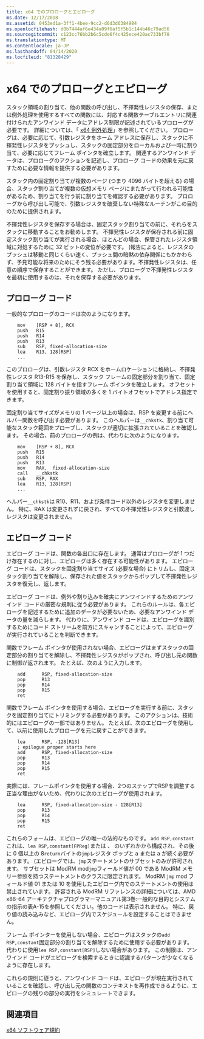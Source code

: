 ```yaml
---
title: x64 でのプロローグとエピローグ
ms.date: 12/17/2018
ms.assetid: 0453ed1a-3ff1-4bee-9cc2-d6d3d6384984
ms.openlocfilehash: d0b7444af6e434a09f6af5f5b1c144b46c79ad56
ms.sourcegitcommit: c123cc76bb2b6c5cde6f4c425ece420ac733bf70
ms.translationtype: MT
ms.contentlocale: ja-JP
ms.lasthandoff: 04/14/2020
ms.locfileid: "81328429"
---
```

# <a name="x64-prolog-and-epilog"></a>x64 でのプロローグとエピローグ

スタック領域の割り当て、他の関数の呼び出し、不揮発性レジスタの保存、または例外処理を使用するすべての関数には、対応する関数テーブルエントリに関連付けられたアンワインド データにアドレス制限が記述されているプロローグが必要です。 詳細については、「 [x64 例外処理](../build/exception-handling-x64.md)」を参照してください。 プロローグは、必要に応じて、引数レジスタをホーム アドレスに保存し、スタックに不揮発性レジスタをプッシュし、スタックの固定部分をローカルおよび一時に割り当て、必要に応じてフレーム ポインタを確立します。 関連するアンワインド データは、プロローグのアクションを記述し、プロローグ コードの効果を元に戻すために必要な情報を提供する必要があります。

スタック内の固定割り当てが複数のページ (つまり 4096 バイトを超える) の場合、スタック割り当てが複数の仮想メモリ ページにまたがって行われる可能性があるため、割り当てを行う前に割り当てを確認する必要があります。 プロローグから呼び出し可能で、引数レジスタを破棄しない特殊なルーチンがこの目的のために提供されます。

不揮発性レジスタを保存する場合は、固定スタック割り当ての前に、それらをスタックに移動することをお勧めします。 不揮発性レジスタが保存される前に固定スタック割り当てが実行される場合、ほとんどの場合、保管されたレジスタ領域に対処するために 32 ビットの変位が必要です。 (報告によると、レジスタのプッシュは移動と同じくらい速く、プッシュ間の暗黙の依存関係にもかかわらず、予見可能な将来のためにそう残る必要があります。不揮発性レジスタは、任意の順序で保存することができます。 ただし、プロローグで不揮発性レジスタを最初に使用するのは、それを保存する必要があります。

## <a name="prolog-code"></a>プロローグ コード

一般的なプロローグのコードは次のようになります。

```MASM
    mov    [RSP + 8], RCX
    push   R15
    push   R14
    push   R13
    sub    RSP, fixed-allocation-size
    lea    R13, 128[RSP]
    ...
```

このプロローグは、引数レジスタ RCX をホームロケーションに格納し、不揮発性レジスタ R13-R15 を保存し、スタック フレームの固定部分を割り当て、固定割り当て領域に 128 バイトを指すフレーム ポインタを確立します。 オフセットを使用すると、固定割り振り領域の多くを 1 バイトオフセットでアドレス指定できます。

固定割り当てサイズがメモリの 1 ページ以上の場合は、RSP を変更する前にヘルパー関数を呼び出す必要があります。 このヘルパーは`__chkstk`、割り当て可能なスタック範囲をプローブし、スタックが適切に拡張されていることを確認します。 その場合、前のプロローグの例は、代わりに次のようになります。

```MASM
    mov    [RSP + 8], RCX
    push   R15
    push   R14
    push   R13
    mov    RAX,  fixed-allocation-size
    call   __chkstk
    sub    RSP, RAX
    lea    R13, 128[RSP]
    ...
```

ヘルパー`__chkstk`は R10、R11、および条件コード以外のレジスタを変更しません。 特に、RAX は変更されずに戻され、すべての不揮発性レジスタと引数渡しレジスタは変更されません。

## <a name="epilog-code"></a>エピローグ コード

エピローグ コードは、関数の各出口に存在します。 通常はプロローグが 1 つだけ存在するのに対し、エピローグは多く存在する可能性があります。 エピローグ コードは、スタックを固定割り当てサイズ (必要な場合) にトリムし、固定スタック割り当てを解除し、保存された値をスタックからポップして不揮発性レジスタを復元し、返します。

エピローグ コードは、例外や割り込みを確実にアンワインドするためのアンワインド コードの厳密な規則に従う必要があります。 これらのルールは、各エピローグを記述するために追加のデータが必要ないため、必要なアンワインド データの量を減らします。 代わりに、アンワインド コードは、エピローグを識別するためにコード ストリームを前方にスキャンすることによって、エピローグが実行されていることを判断できます。

関数でフレーム ポインタが使用されない場合、エピローグはまずスタックの固定部分の割り当てを解除し、不揮発性レジスタがポップされ、呼び出し元の関数に制御が返されます。 たとえば、次のように入力します。

```MASM
    add      RSP, fixed-allocation-size
    pop      R13
    pop      R14
    pop      R15
    ret
```

関数でフレーム ポインタを使用する場合、エピローグを実行する前に、スタックを固定割り当てにトリミングする必要があります。 このアクションは、技術的にはエピローグの一部ではありません。 たとえば、次のエピローグを使用して、以前に使用したプロローグを元に戻すことができます。

```MASM
    lea      RSP, -128[R13]
    ; epilogue proper starts here
    add      RSP, fixed-allocation-size
    pop      R13
    pop      R14
    pop      R15
    ret
```

実際には、フレームポインタを使用する場合、2つのステップでRSPを調整する正当な理由がないため、代わりに次のエピローグが使用されます。

```MASM
    lea      RSP, fixed-allocation-size - 128[R13]
    pop      R13
    pop      R14
    pop      R15
    ret
```

これらのフォームは、エピローグの唯一の法的なものです。 `add RSP,constant`これは、`lea RSP,constant[FPReg]`または 、 のいずれかから構成され、その後に 0 個以上の 8`return`バイトの`jmp`レジスタ ポップと a または a が続く必要があります。 (エピローグでは、`jmp`ステートメントのサブセットのみが許可されます。 サブセットは ModRM mod`jmp`フィールド値が 00 である ModRM メモリー参照を持つステートメントのクラスに限定されます。 ModRM `jmp` mod フィールド値 01 または 10 を使用したエピローグ内でのステートメントの使用は禁止されています。 許容される ModRM リファレンスの詳細については、AMD x86-64 アーキテクチャプログラマーマニュアル第3巻:一般的な目的とシステムの指示の表A-15を参照してください。他のコードは表示されません。 特に、戻り値の読み込みなど、エピローグ内でスケジュールを設定することはできません。

フレーム ポインターを使用しない場合、エピローグはスタックの`add RSP,constant`固定部分の割り当てを解除するために使用する必要があります。 代わりに使用`lea RSP,constant[RSP]`しない場合があります。 この制限は、アンワインド コードがエピローグを検索するときに認識するパターンが少なくなるように存在します。

これらの規則に従うと、アンワインド コードは、エピローグが現在実行されていることを確認し、呼び出し元の関数のコンテキストを再作成できるように、エピローグの残りの部分の実行をシミュレートできます。

## <a name="see-also"></a>関連項目

[x64 ソフトウェア規約](x64-software-conventions.md)
